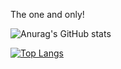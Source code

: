 The one and only!                          

![Anurag's GitHub stats](https://github-readme-stats.vercel.app/api?username=develijah&show_icons=true&theme=midnight-purple)

[![Top Langs](https://github-readme-stats.vercel.app/api/top-langs/?username=develijah&layout=compact&theme=midnight-purple)](https://github.com/anuraghazra/github-readme-stats)

